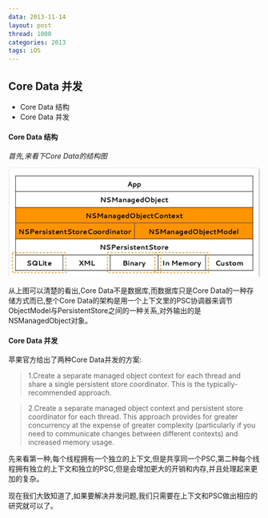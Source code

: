 ```yaml
---
data: 2013-11-14
layout: post
thread: 1000
categories: 2013
tags: iOS
---
```


## Core Data 并发 ##
* Core Data 结构 
* Core Data 并发

#### Core Data 结构 
_首先,来看下Core Data的结构图_  

<img Src="../album/ios开发/coredata并发/CoreData结构.png"/>  

从上图可以清楚的看出,Core Data不是数据库,而数据库只是Core Data的一种存储方式而已,整个Core Data的架构是用一个上下文里的PSC协调器来调节ObjectModel与PersistentStore之间的一种关系,对外输出的是NSManagedObject对象。 
 
#### Core Data 并发

苹果官方给出了两种Core Data并发的方案:
> 1.Create a separate managed object context for each thread and share a single persistent store coordinator.
This is the typically-recommended approach.

> 2.Create a separate managed object context and persistent store coordinator for each thread.
This approach provides for greater concurrency at the expense of greater complexity (particularly if you need to communicate changes between different contexts) and increased memory usage.  

先来看第一种,每个线程拥有一个独立的上下文,但是共享同一个PSC,第二种每个线程拥有独立的上下文和独立的PSC,但是会增加更大的开销和内存,并且处理起来更加的复杂。

现在我们大致知道了,如果要解决并发问题,我们只需要在上下文和PSC做出相应的研究就可以了。

